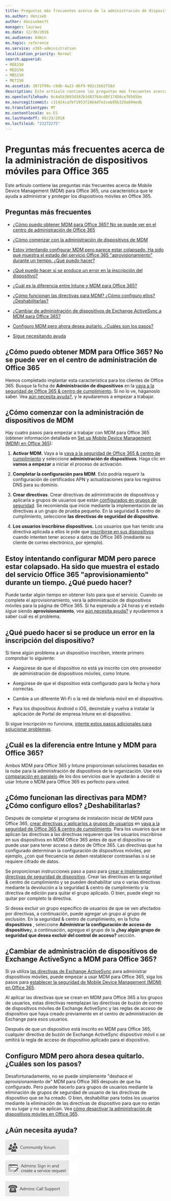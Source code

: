 ```yaml
---
title: Preguntas más frecuentes acerca de la administración de dispositivos móviles para Office 365
ms.author: deniseb
author: denisebmsft
manager: laurawi
ms.date: 12/30/2016
ms.audience: Admin
ms.topic: reference
ms.service: o365-administration
localization_priority: Normal
search.appverid:
- MOE150
- MED150
- MBS150
- MET150
ms.assetid: 3871f99c-c9db-4a23-86f9-902c1b02f58d
description: Este artículo contiene las preguntas más frecuentes acerca de Mobile Device Management (MDM) para Office 365, una característica que le ayuda a administrar y proteger los dispositivos móviles en Office 365.
ms.openlocfilehash: 6c4a5b3603d392b3d83769cd0f17450ce70565be
ms.sourcegitcommit: c31424cafbf1953f2864d7e2ceb95b329a694edb
ms.translationtype: MT
ms.contentlocale: es-ES
ms.lasthandoff: 08/29/2018
ms.locfileid: "23272275"
---
```

# <a name="frequently-asked-questions-about-mobile-device-management-for-office-365"></a>Preguntas más frecuentes acerca de la administración de dispositivos móviles para Office 365

Este artículo contiene las preguntas más frecuentes acerca de Mobile Device Management (MDM) para Office 365, una característica que le ayuda a administrar y proteger los dispositivos móviles en Office 365.
  
## <a name="faqs"></a>Preguntas más frecuentes

- [¿Cómo puedo obtener MDM para Office 365? No se puede ver en el centro de administración de Office 365](#how-can-i-get-mdm-for-office-365-i-dont-see-it-in-the-office-365-admin-center)
    
- [¿Cómo comenzar con la administración de dispositivos de MDM](#how-can-i-get-started-with-device-management-in-mdm)
    
- [Estoy intentando configurar MDM pero parece estar colapsado. Ha sido que muestra el estado del servicio Office 365 "aprovisionamiento" durante un tiempo. ¿Qué puedo hacer?](#im-trying-to-set-up-mdm-but-it-seems-stuck-the-office-365-service-health-has-been-showing-provisioning-for-a-while-what-can-i-do)
    
- [¿Qué puedo hacer si se produce un error en la inscripción del dispositivo?](#what-can-i-do-if-device-enrollment-fails)
    
- [¿Cuál es la diferencia entre Intune y MDM para Office 365?](#whats-the-difference-between-intune-and-mdm-for-office-365)
    
- [¿Cómo funcionan las directivas para MDM? ¿Cómo configuro ellos? ¿Deshabilitarlas?](#how-do-policies-work-for-mdm-how-do-i-set-them-up-disable-them)
    
- [¿Cambiar de administración de dispositivos de Exchange ActiveSync a MDM para Office 365?](#can-i-switch-from-exchange-activesync-device-management-to-mdm-for-office-365)
    
- [Configuro MDM pero ahora desea quitarlo. ¿Cuáles son los pasos?](#i-set-up-mdm-but-now-i-want-to-remove-it-what-are-the-steps)
    
- [Sigue necesitando ayuda](#still-need-help)
    
## <a name="how-can-i-get-mdm-for-office-365-i-dont-see-it-in-the-office-365-admin-center"></a>¿Cómo puedo obtener MDM para Office 365? No se puede ver en el centro de administración de Office 365

Hemos completado implantar esta característica para los clientes de Office 365. Busque la ficha de **Administración de dispositivos** en la [vaya a la seguridad de Office 365 &amp; centro de cumplimiento](https://support.office.com/article/7e696a40-b86b-4a20-afcc-559218b7b1b8). Si no lo ve, háganoslo saber. Vea [aún necesita ayuda?](#still-need-help), y le ayudaremos a empezar a trabajar. 
  
## <a name="how-can-i-get-started-with-device-management-in-mdm"></a>¿Cómo comenzar con la administración de dispositivos de MDM

Hay cuatro pasos para empezar a trabajar con MDM para Office 365 (obtener información detallada en [Set up Mobile Device Management (MDM) en Office 365](set-up-mobile-device-management.md)):
  
1. **Activar MDM.** Vaya a la [vaya a la seguridad de Office 365 &amp; centro de cumplimiento](https://support.office.com/article/7e696a40-b86b-4a20-afcc-559218b7b1b8) y seleccione **administración de dispositivos**. Haga clic en **vamos a empezar** a iniciar el proceso de activación. 
    
2. **Completar la configuración para MDM**. Esto podría requerir la configuración de certificados APN y actualizaciones para los registros DNS para su dominio. 
    
3. **Crear directivas**. Crear directivas de administración de dispositivos y aplicarla a grupos de usuarios que están [configurados en grupos de seguridad](create-device-security-policies.md). Se recomienda que inicie mediante la implementación de las directivas a un grupo de prueba pequeño. En la seguridad &amp; centro de cumplimiento, seleccione **las directivas de seguridad de dispositivo**.
    
4. **Los usuarios inscribirse dispositivos.** Los usuarios que han tenido una directiva aplicada a ellos le pide que [inscribirse en sus dispositivos](enroll-your-mobile-device.md) cuando intenten tener acceso a datos de Office 365 (mediante su cliente de correo electrónico, por ejemplo). 
    
## <a name="im-trying-to-set-up-mdm-but-it-seems-stuck-the-office-365-service-health-has-been-showing-provisioning-for-a-while-what-can-i-do"></a>Estoy intentando configurar MDM pero parece estar colapsado. Ha sido que muestra el estado del servicio Office 365 "aprovisionamiento" durante un tiempo. ¿Qué puedo hacer?

Puede tardar algún tiempo en obtener listo para que el servicio. Cuando se complete el aprovisionamiento, verá la administración de dispositivos móviles para la página de Office 365. Si ha esperado a 24 horas y el estado sigue siendo **aprovisionamiento**, vea [aún necesita ayuda?](#still-need-help) y ayudaremos a saber cuál es el problema. 
  
## <a name="what-can-i-do-if-device-enrollment-fails"></a>¿Qué puedo hacer si se produce un error en la inscripción del dispositivo?

Si tiene algún problema a un dispositivo inscriben, intente primero comprobar lo siguiente:
  
- Asegúrese de que el dispositivo no está ya inscrito con otro proveedor de administración de dispositivos móviles, como Intune.
    
- Asegúrese de que el dispositivo está configurado para la fecha y hora correctas.
    
- Cambie a un diferente Wi-Fi o la red de telefonía móvil en el dispositivo.
    
- Para los dispositivos Android o iOS, desinstale y vuelva a instalar la aplicación de Portal de empresa Intune en el dispositivo.
    
Si sigue inscripción no funciona, [intente estos pasos adicionales para solucionar problemas](troubleshoot-mdm.md).
  
## <a name="whats-the-difference-between-intune-and-mdm-for-office-365"></a>¿Cuál es la diferencia entre Intune y MDM para Office 365?

Ambos MDM para Office 365 y Intune proporcionan soluciones basadas en la nube para la administración de dispositivos de la organización. Use esta [comparación en paralelo](choose-between-mdm-and-intune.md) de los dos servicios que le ayudarán a decidir si usar Intune o MDM para Office 365 es perfecto para usted. 
  
## <a name="how-do-policies-work-for-mdm-how-do-i-set-them-up-disable-them"></a>¿Cómo funcionan las directivas para MDM? ¿Cómo configuro ellos? ¿Deshabilitarlas?

Después de completar el programa de instalación inicial de MDM para Office 365, [crear directivas y aplicarlos a grupos de usuarios](create-device-security-policies.md) en [vaya a la seguridad de Office 365 &amp; centro de cumplimiento](https://support.office.com/article/7e696a40-b86b-4a20-afcc-559218b7b1b8). Para los usuarios que se aplican las directivas a las directivas requieren que los usuarios inscribirse en sus dispositivos en MDM Office 365 antes de que el dispositivo se puede usar para tener acceso a datos de Office 365. Las directivas que ha configurado determinan la configuración de dispositivos móviles, por ejemplo, ¿con qué frecuencia se deben restablecer contraseñas o si se requiere cifrado de datos. 
  
Se proporcionan instrucciones paso a paso para [crear e implementar directivas de seguridad de dispositivo](create-device-security-policies.md). Crear las directivas en la seguridad &amp; centro de cumplimiento y se pueden deshabilitar una o varias directivas mediante la devolución a la seguridad &amp; centro de cumplimiento y la directiva de edición para quitar el grupo aplicado. O bien, puede elegir no quitar por completo la directiva.
  
Si desea excluir un grupo específico de usuarios de que se ven afectados por directivas, a continuación, puede agregar un grupo al grupo de exclusión. En la seguridad &amp; centro de cumplimiento, en la ficha **dispositivos** , seleccione **Administrar la configuración de acceso de dispositivo**y, a continuación, agregue el grupo de la **¿hay algún grupo de seguridad que desea excluir del control de acceso?** sección. 
  
## <a name="can-i-switch-from-exchange-activesync-device-management-to-mdm-for-office-365"></a>¿Cambiar de administración de dispositivos de Exchange ActiveSync a MDM para Office 365?

Si ya utiliza [las directivas de Exchange ActiveSync](https://go.microsoft.com/fwlink/?LinkId=615145) para administrar dispositivos móviles, puede empezar a usar MDM para Office 365, siga los pasos para [establecer la seguridad de Mobile Device Management (MDM) en Office 365](set-up-mobile-device-management.md).
  
Al aplicar las directivas que se crean en MDM para Office 365 a los grupos de usuarios, estas directivas reemplazan las directivas de buzón de correo de dispositivos móviles de Exchange ActiveSync y las reglas de acceso de dispositivo que haya creado previamente en el centro de administración de Exchange para esos usuarios. 
  
Después de que un dispositivo está inscrito en MDM para Office 365, cualquier directiva de buzón de Exchange ActiveSync dispositivo móvil o se omitirá la regla de acceso de dispositivo aplicado para el dispositivo.
  
## <a name="i-set-up-mdm-but-now-i-want-to-remove-it-what-are-the-steps"></a>Configuro MDM pero ahora desea quitarlo. ¿Cuáles son los pasos?

Desafortunadamente, no se puede simplemente "deshace el aprovisionamiento de" MDM para Office 365 después de que ha configurado. Pero puede hacerlo para grupos de usuarios mediante la eliminación de grupos de seguridad de usuario de las directivas de dispositivo que se ha creado. O bien, deshabilitar para todos los usuarios mediante la eliminación de las directivas de dispositivo para que no están en su lugar y no se aplican. Vea [cómo desactivar la administración de dispositivos móviles en Office 365](turn-off-mdm.md).
  
## <a name="still-need-help"></a>¿Aún necesita ayuda?

[![Obtener ayuda en los foros de la comunidad de Office 365](media/12a746cc-184b-4288-908c-f718ce9c4ba5.png)](https://go.microsoft.com/fwlink/p/?LinkId=518605)
  
[![Administradores: Iniciar sesión y crear una solicitud de servicio](media/10862798-181d-47a5-ae4f-3f8d5a2874d4.png)]( https://go.microsoft.com/fwlink/p/?LinkId=519124)
  
[![Administradores: Llamar al soporte técnico](media/9f262e67-e8c9-4fc0-85c2-b3f4cfbc064e.png)](https://go.microsoft.com/fwlink/p/?LinkID=518322)
  

  

